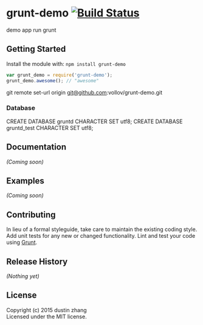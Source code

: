 # grunt-demo [![Build Status](https://secure.travis-ci.org/vollov/grunt-demo.png?branch=master)](http://travis-ci.org/vollov/grunt-demo)

demo app run grunt

## Getting Started
Install the module with: `npm install grunt-demo`

```javascript
var grunt_demo = require('grunt-demo');
grunt_demo.awesome(); // "awesome"
```
git remote set-url origin git@github.com:vollov/grunt-demo.git


### Database
CREATE DATABASE gruntd CHARACTER SET utf8;
CREATE DATABASE gruntd_test CHARACTER SET utf8;

## Documentation
_(Coming soon)_

## Examples
_(Coming soon)_

## Contributing
In lieu of a formal styleguide, take care to maintain the existing coding style. Add unit tests for any new or changed functionality. Lint and test your code using [Grunt](http://gruntjs.com/).

## Release History
_(Nothing yet)_

## License
Copyright (c) 2015 dustin zhang  
Licensed under the MIT license.
